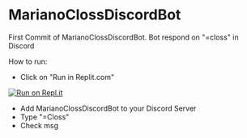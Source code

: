 # MarianoClossDiscordBot


First Commit of MarianoClossDiscordBot. Bot respond on "=closs" in Discord


How to run:
  - Click on "Run in Replit.com"

[![Run on Repl.it](https://repl.it/badge/github/fgonz931/MarianoClossDiscordBot)](https://repl.it/github/fgonz931/MarianoClossDiscordBot)

  - Add MarianoClossDiscordBot to your Discord Server 
  - Type "=Closs"
  - Check msg
